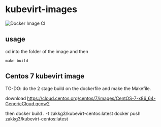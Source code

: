 # kubevirt-images

![Docker Image CI](https://github.com/zakkg3/kubevirt-images/workflows/Docker%20Image%20CI/badge.svg)

## usage

cd into the folder of the image and then 

```
make build
```




## Centos 7 kubevirt image

TO-DO: do the 2 stage build on the dockerfile and make the Makefile.


download https://cloud.centos.org/centos/7/images/CentOS-7-x86_64-GenericCloud.qcow2

then 
docker build . -t zakkg3/kubevirt-centos:latest
docker push zakkg3/kubevirt-centos:latest
